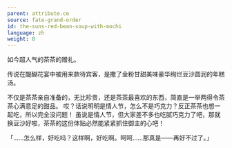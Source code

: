 ```yaml
---
parent: attribute.ce
source: fate-grand-order
id: the-suns-red-bean-soup-with-mochi
language: zh
weight: 0
---
```


如今超人气的茶茶的赠礼。

传说在醍醐花宴中被用来款待宾客，是撒了金粉甘甜美味豪华绚烂豆沙圆润的年糕汤。

不仅是茶茶亲自准备的，无比珍贵，还是茶茶最喜欢的东西，简直是一举两得令茶茶心满意足的甜品。
哎？话说明明是情人节，怎么不是巧克力？反正茶茶也想一起吃，所以完全没问题！
虽说是情人节，但大家差不多也吃腻巧克力了吧，那就换豆沙好啦，茶茶的这份体贴必然能紧紧抓住御主的心吧！

「……怎么样，好吃吗？这样啊，好吃啊。呵呵……那真是——再好不过了。」
